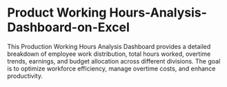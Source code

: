 # Product Working Hours-Analysis-Dashboard-on-Excel
This Production Working Hours Analysis Dashboard provides a detailed breakdown of employee work distribution, total hours worked, overtime trends, earnings, and budget allocation across different divisions. The goal is to optimize workforce efficiency, manage overtime costs, and enhance productivity.
